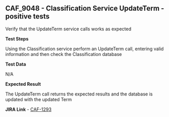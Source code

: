 ## CAF_9048 - Classification Service UpdateTerm - positive tests ##

Verify that the UpdateTerm service calls works as expected

**Test Steps**

Using the Classification service perform an UpdateTerm call, entering valid information and then check the Classification database

**Test Data**

N/A

**Expected Result**

The UpdateTerm call returns the expected results and the database is updated with the updated Term

**JIRA Link** - [CAF-1293](https://jira.autonomy.com/browse/CAF-1293)


